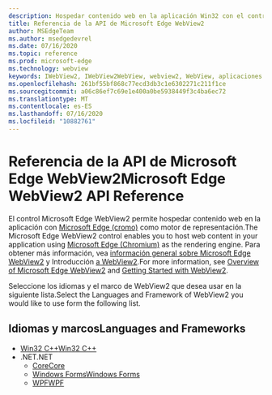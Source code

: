 ```yaml
---
description: Hospedar contenido web en la aplicación Win32 con el control de WebView 2 de Microsoft Edge
title: Referencia de la API de Microsoft Edge WebView2
author: MSEdgeTeam
ms.author: msedgedevrel
ms.date: 07/16/2020
ms.topic: reference
ms.prod: microsoft-edge
ms.technology: webview
keywords: IWebView2, IWebView2WebView, webview2, WebView, aplicaciones Win32, Win32, Edge, ICoreWebView2, ICoreWebView2Controller, control del explorador
ms.openlocfilehash: 261bf55bf868c77ecd3db3c1e6302271c211f1ce
ms.sourcegitcommit: a06c86ef7c69e1e400a0be5938449f3c4ba6ec72
ms.translationtype: MT
ms.contentlocale: es-ES
ms.lasthandoff: 07/16/2020
ms.locfileid: "10882761"
---
```

# <span data-ttu-id="3382a-104">Referencia de la API de Microsoft Edge WebView2</span><span class="sxs-lookup"><span data-stu-id="3382a-104">Microsoft Edge WebView2 API Reference</span></span>  

<span data-ttu-id="3382a-105">El control Microsoft Edge WebView2 permite hospedar contenido web en la aplicación con [Microsoft Edge (cromo)](https://www.microsoftedgeinsider.com) como motor de representación.</span><span class="sxs-lookup"><span data-stu-id="3382a-105">The Microsoft Edge WebView2 control enables you to host web content in your application using [Microsoft Edge (Chromium)](https://www.microsoftedgeinsider.com) as the rendering engine.</span></span>  <span data-ttu-id="3382a-106">Para obtener más información, vea [información general sobre Microsoft Edge WebView2](./index.md) y Introducción [a WebView2](gettingstarted/win32.md).</span><span class="sxs-lookup"><span data-stu-id="3382a-106">For more information, see [Overview of Microsoft Edge WebView2](./index.md) and [Getting Started with WebView2](gettingstarted/win32.md).</span></span>  

<span data-ttu-id="3382a-107">Seleccione los idiomas y el marco de WebView2 que desea usar en la siguiente lista.</span><span class="sxs-lookup"><span data-stu-id="3382a-107">Select the Languages and Framework of WebView2 you would like to use form the following list.</span></span>  

## <span data-ttu-id="3382a-108">Idiomas y marcos</span><span class="sxs-lookup"><span data-stu-id="3382a-108">Languages and Frameworks</span></span>  

*   [<span data-ttu-id="3382a-109">Win32 C++</span><span class="sxs-lookup"><span data-stu-id="3382a-109">Win32 C++</span></span>](reference/win32/0-9-538-reference-webview2.md)  
*   <span data-ttu-id="3382a-110">.NET</span><span class="sxs-lookup"><span data-stu-id="3382a-110">.NET</span></span>  
    *   [<span data-ttu-id="3382a-111">Core</span><span class="sxs-lookup"><span data-stu-id="3382a-111">Core</span></span>](reference/dotnet/0-9-538-reference-webview2.md)  
    *   [<span data-ttu-id="3382a-112">Windows Forms</span><span class="sxs-lookup"><span data-stu-id="3382a-112">Windows Forms</span></span>](reference/winforms/0-9-515-reference-webview2.md)  
    *   [<span data-ttu-id="3382a-113">WPF</span><span class="sxs-lookup"><span data-stu-id="3382a-113">WPF</span></span>](reference/wpf/0-9-515-reference-webview2.md)  
